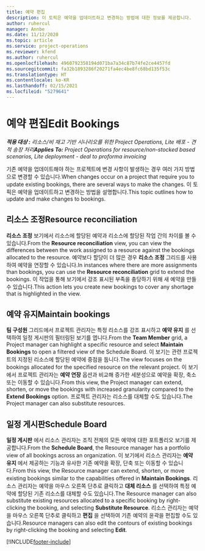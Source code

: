```yaml
---
title: 예약 편집
description: 이 토픽은 예약을 업데이트하고 변경하는 방법에 대한 정보를 제공합니다.
author: ruhercul
manager: Annbe
ms.date: 11/12/2020
ms.topic: article
ms.service: project-operations
ms.reviewer: kfend
ms.author: ruhercul
ms.openlocfilehash: 4960792358194d071ba7a34c87b74fe2ce4457fd
ms.sourcegitcommit: fa32b1893286f20271fa4ec4be8fc68bd135f53c
ms.translationtype: HT
ms.contentlocale: ko-KR
ms.lasthandoff: 02/15/2021
ms.locfileid: "5279641"
---
```

# <a name="edit-bookings"></a><span data-ttu-id="70e15-103">예약 편집</span><span class="sxs-lookup"><span data-stu-id="70e15-103">Edit Bookings</span></span>

<span data-ttu-id="70e15-104">_**적용 대상 :** 리소스/비 재고 기반 시나리오를 위한 Project Operations, Lite 배포 - 견적 송장 처리_</span><span class="sxs-lookup"><span data-stu-id="70e15-104">_**Applies To:** Project Operations for resource/non-stocked based scenarios, Lite deployment - deal to proforma invoicing_</span></span>


<span data-ttu-id="70e15-105">기존 예약을 업데이트해야 하는 프로젝트에 변경 사항이 발생하는 경우 여러 가지 방법으로 변경할 수 있습니다.</span><span class="sxs-lookup"><span data-stu-id="70e15-105">When changes occur on a project that require you to update existing bookings, there are several ways to make the changes.</span></span> <span data-ttu-id="70e15-106">이 토픽은 예약을 업데이트하고 변경하는 방법을 설명합니다.</span><span class="sxs-lookup"><span data-stu-id="70e15-106">This topic outlines how to update and make changes to bookings.</span></span>

## <a name="resource-reconciliation"></a><span data-ttu-id="70e15-107">리소스 조정</span><span class="sxs-lookup"><span data-stu-id="70e15-107">Resource reconciliation</span></span>

<span data-ttu-id="70e15-108">**리소스 조정** 보기에서 리소스에 할당된 예약과 리소스에 할당된 작업 간의 차이를 볼 수 있습니다.</span><span class="sxs-lookup"><span data-stu-id="70e15-108">From the **Resource reconciliation** view, you can view the differences between the work assigned to a resource against the bookings allocated to the resource.</span></span> <span data-ttu-id="70e15-109">예약보다 할당이 더 많은 경우 **리소스 조정** 그리드를 사용하여 예약을 연장할 수 있습니다.</span><span class="sxs-lookup"><span data-stu-id="70e15-109">In instances where there are more assignments than bookings, you can use the **Resource reconciliation** grid to extend the bookings.</span></span> <span data-ttu-id="70e15-110">이 작업을 통해 보기에서 강조 표시된 부족을 충당하기 위해 새 예약을 만들 수 있습니다.</span><span class="sxs-lookup"><span data-stu-id="70e15-110">This action lets you create new bookings to cover any shortage that is highlighted in the view.</span></span>

## <a name="maintain-bookings"></a><span data-ttu-id="70e15-111">예약 유지</span><span class="sxs-lookup"><span data-stu-id="70e15-111">Maintain bookings</span></span>

<span data-ttu-id="70e15-112">**팀 구성원** 그리드에서 프로젝트 관리자는 특정 리소스를 강조 표시하고 **예약 유지** 를 선택하여 일정 게시판의 필터링된 보기를 엽니다.</span><span class="sxs-lookup"><span data-stu-id="70e15-112">From the **Team Member** grid, a Project manager can highlight a specific resource and select **Maintain Bookings** to open a filtered view of the Schedule Board.</span></span> <span data-ttu-id="70e15-113">이 보기는 관련 프로젝트의 지정된 리소스에 할당된 예약에 중점을 둡니다.</span><span class="sxs-lookup"><span data-stu-id="70e15-113">The view focuses on the bookings allocated for the specified resource on the relevant project.</span></span> <span data-ttu-id="70e15-114">이 보기에서 프로젝트 관리자는 **예약 연장** 옵션과 비교해 증가한 세분성으로 예약을 확장, 축소 또는 이동할 수 있습니다.</span><span class="sxs-lookup"><span data-stu-id="70e15-114">From this view, the Project manager can extend, shorten, or move the bookings with increased granularity compared to the **Extend Bookings** option.</span></span> <span data-ttu-id="70e15-115">프로젝트 관리자는 리소스를 대체할 수도 있습니다.</span><span class="sxs-lookup"><span data-stu-id="70e15-115">The Project manager can also substitute resources.</span></span>

## <a name="schedule-board"></a><span data-ttu-id="70e15-116">일정 게시판</span><span class="sxs-lookup"><span data-stu-id="70e15-116">Schedule Board</span></span>

<span data-ttu-id="70e15-117">**일정 게시판** 에서 리소스 관리자는 조직 전체의 모든 예약에 대한 포트폴리오 보기를 제공합니다.</span><span class="sxs-lookup"><span data-stu-id="70e15-117">From the **Schedule Board**, the Resource manager has a portfolio view of all bookings across an organization.</span></span> <span data-ttu-id="70e15-118">이 보기에서 리소스 관리자는 **예약 유지** 에서 제공하는 기능과 유사한 기존 예약을 확장, 단축 또는 이동할 수 있습니다.</span><span class="sxs-lookup"><span data-stu-id="70e15-118">From this view, the Resource manager can extend, shorten, or move existing bookings similar to the capabilities offered in **Maintain Bookings**.</span></span> <span data-ttu-id="70e15-119">리소스 관리자는 예약을 마우스 오른쪽 단추로 클릭하고 **대체 리소스** 를 선택하여 특정 예약에 할당된 기존 리소스를 대체할 수도 있습니다.</span><span class="sxs-lookup"><span data-stu-id="70e15-119">The Resource manager can also substitute existing resources allocated to a specific booking by right-clicking the booking, and selecting **Substitute Resource**.</span></span> <span data-ttu-id="70e15-120">리소스 관리자는 예약을 마우스 오른쪽 단추로 클릭하고 **편집** 을 선택하여 기존 예약의 윤곽을 편집할 수도 있습니다.</span><span class="sxs-lookup"><span data-stu-id="70e15-120">Resource managers can also edit the contours of existing bookings by right-clicking the booking and selecting **Edit**.</span></span>


[!INCLUDE[footer-include](../includes/footer-banner.md)]